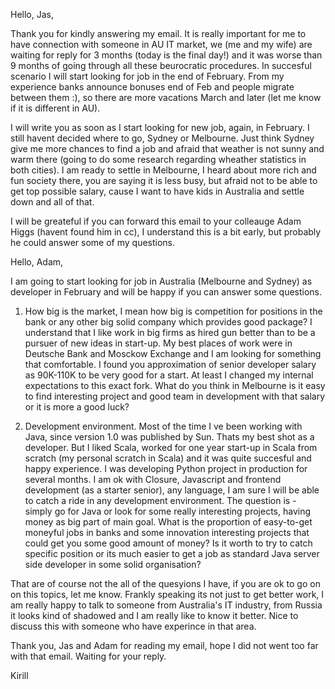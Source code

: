Hello, Jas,

Thank you for kindly answering my email. It is really important for me to have connection with someone in AU IT market, we (me and my wife) are waiting for reply for 3 months (today is the final day!) and it was worse than 9 months of going through all these beurocratic procedures. In succesful scenario I will start looking for job in the end of February. From my experience banks announce bonuses end of Feb and people migrate between them :), so there are more vacations March and later (let me know if it is different in AU).

I will write you as soon as I start looking for new job, again, in February. I still havent decided where to go, Sydney or Melbourne. Just think Sydney give me more chances to find a job and afraid that weather is not sunny and warm there (going to do some research regarding wheather statistics in both cities). I am ready to settle in Melbourne, I heard about more rich and fun society there, you are saying it is less busy, but afraid not to be able to get top possible salary, cause I want to have kids in Australia and settle down and all of that.

I will be greateful if you can forward this email to your colleauge Adam Higgs (havent found him in cc), I understand this is a bit early, but probably he could answer some of my questions.

Hello, Adam, 

I am going to start looking for job in Australia (Melbourne and Sydney) as developer in February and will be happy if you can answer some questions. 

1. How big is the market, I mean how big is competition for positions in the bank or any other big solid company which provides good package? I understand that I like work in big firms as hired gun better than to be a pursuer of new ideas in start-up. My best places of work were in Deutsche Bank and Mosckow Exchange and I am looking for something that comfortable. I found you approximation of senior developer salary as 90K-110K to be very good for a start. At least I changed my internal expectations to this exact fork. What do you think in Melbourne is it easy to find interesting project and good team in development with that salary or it is more a good luck?

2. Development environment. Most of the time I ve been working with Java, since version 1.0 was published by Sun. Thats my best shot as a developer. But I liked Scala, worked for one year start-up in Scala from scratch (my personal scratch in Scala) and it was quite succesful and happy experience. I was developing Python project in production for several months. I am ok with Closure, Javascript and frontend development (as a starter senior), any language, I am sure I will be able to catch a ride in any development environment. The question is - simply go for Java or look for some really interesting projects, having money as big part of main goal. What is the proportion of easy-to-get moneyful jobs in banks and some innovation interesting projects that could get you some good amount of money? Is it worth to try to catch specific position or its much easier to get a job as standard Java server side developer in some solid organisation?

That are of course not the all of the quesyions I have, if you are ok to go on on this topics, let me know. Frankly speaking its not just to get better work, I am really happy to talk to someone from Australia's IT industry, from Russia it looks kind of shadowed and I am really like to know it better. Nice to discuss this with someone who have experince in that area.

Thank you, Jas and Adam for reading my email, hope I did not went too far with that email. Waiting for your reply.

Kirill